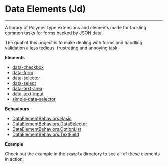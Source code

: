 # Data Elements (Jd)

----------
A library of Polymer type extensions and elements made for tackling
common tasks for forms backed by JSON data.

The goal of this project is to make dealing with forms and handling
validation a less tedious, frustrating and annoying task.

**Elements**

- [data-checkbox](docs/data-checkbox.md)
- [data-form](docs/data-form.md)
- [data-selector](docs/data-selector.md)
- [data-select](docs/data-select.md)
- [data-text-area](docs/data-text-area.md)
- [data-text-input](docs/text-input.md)
- [simple-data-selector](docs/simple-data-selector.md)

**Behaviours**

- [DataElementBehaviors.Basic](docs/behaviors-basic.md)
- [DataElementBehaviors.DataSelector](docs/behaviors-data-selector.md)
- [DataElementBehaviors.OptionList](docs/behaviors-option-list.md)
- [DataElementBehaviors.TextField](docs/behaviors-text-field.md)

**Example**

Check out the example in the `example` directory to see all of these elements in action.

